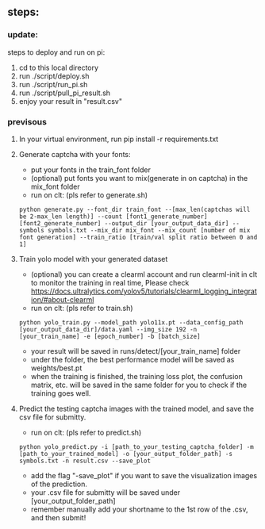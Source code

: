 ## steps:
### update:
steps to deploy and run on pi:
1. cd to this local directory
2. run ./script/deploy.sh
3. run ./script/run_pi.sh
4. run ./script/pull_pi_result.sh
5. enjoy your result in "result.csv"
### previsous
1. In your virtual environment, run pip install -r requirements.txt
2. Generate captcha with your fonts:
   - put your fonts in the train_font folder
   - (optional) put fonts you want to mix(generate in on captcha) in the mix_font folder
   - run on clt: (pls refer to generate.sh)
   ```shell
   python generate.py --font_dir train_font --[max_len(captchas will be 2-max_len length)] --count [font1_generate_number] [font2_generate_number] --output_dir [your_output_data_dir] --symbols symbols.txt --mix_dir mix_font --mix_count [number of mix font generation] --train_ratio [train/val split ratio between 0 and 1]

3. Train yolo model with your generated dataset
   - (optional) you can create a clearml account and run clearml-init in clt to monitor the training in real time,
     Please check https://docs.ultralytics.com/yolov5/tutorials/clearml_logging_integration/#about-clearml
   - run on clt: (pls refer to train.sh)
   ```shell
   python yolo_train.py --model_path yolo11x.pt --data_config_path [your_output_data_dir]/data.yaml --img_size 192 -n [your_train_name] -e [epoch_number] -b [batch_size]
   ```
   - your result will be saved in runs/detect/[your_train_name] folder
   - under the folder, the best performance model will be saved as weights/best.pt
   - when the training is finished, the training loss plot, the confusion matrix, etc. will be saved in the same folder for you to check if the training goes well.

4. Predict the testing captcha images with the trained model, and save the csv file for submitty.
   - run on clt: (pls refer to predict.sh)
   ```shell
   python yolo_predict.py -i [path_to_your_testing_captcha_folder] -m [path_to_your_trained_model] -o [your_output_folder_path] -s symbols.txt -n result.csv --save_plot
   ```
   - add the flag "-save_plot" if you want to save the visualization images of the prediction.
   - your .csv file for submitty will be saved under [your_output_folder_path]
   - remember manually add your shortname to the 1st row of the .csv, and then submit!
   
